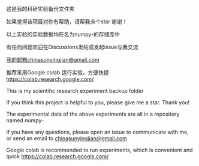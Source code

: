 这是我的科研实验备份文件夹

如果觉得该项目对你有帮助，请帮我点个star 谢谢！

以上实验的实验数据均在名为numpy-的存储库中

有任何问题欢迎在Discussions发帖或发起issue与我交流

我的邮箱chinasunyingjian@gmail.com

推荐采用Google colab 运行实验，方便快捷 https://colab.research.google.com/

This is my scientific research experiment backup folder

If you think this project is helpful to you, please give me a star. Thank you!

The experimental data of the above experiments are all in a repository named numpy-

If you have any questions, please open an issue to communicate with me, or send an email to chinasunyingjian@gmail.com

Google colab is recommended to run experiments, which is convenient and quick https://colab.research.google.com/
